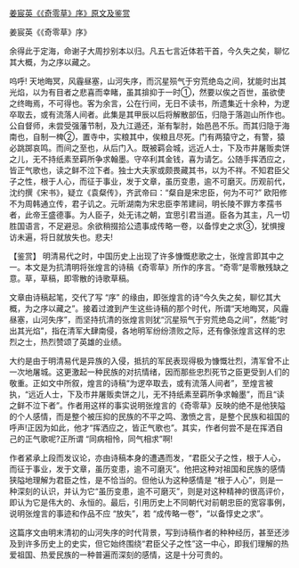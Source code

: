 [姜宸英《《奇零草》序》原文及鉴赏](https://www.vrrw.net/wx/10398.html)

姜宸英《《奇零草》序》

余得此于定海，命谢子大周抄别本以归。凡五七言近体若干首，今久失之矣，聊忆其大概，为之序以藏之。

呜呼! 天地晦冥，风霾昼塞，山河失序，而沉星殒气于穷荒绝岛之间，犹能时出其光焰，以为有目者之悲喜而幸睹，虽其揜抑于一时①，然要以俟之百世，虽欲使之终晦焉，不可得也。客为余言，公在行间，无日不读书，所遗集近十余种，为逻卒取去，或有流落人间者。此集是其甲辰以后将解散部伍，归隐于落迦山所作也。公自督师，未尝受强藩节制，及九江遁还，渐有掣肘，始邑邑不乐。而其归隐于海南也，自制一椑②，置寺中，实粮其中，俟粮且尽死。门有两猿守之，有警，猿必跳踯哀鸣。而间之至也，从后门入。既被羁会城，远近人士，下及市井屠贩卖饼之儿，无不持纸素至羁所争求翰墨。守卒利其金钱，喜为请乞。公随手挥洒应之，皆正气歌也，读之鲜不泣下者。独士大夫家或颇畏藏其书，以为不祥。不知君臣父子之性，根于人心，而征于事业，发于文章，虽历变患，逾不可磨灭。历观前代，沈约撰《宋书》，疑立《袁粲传》，齐武帝曰：“粲自是宋忠臣，何为不可?” 欧阳修不为周韩通立传，君子讥之。元昕湖南为宋忠臣李芾建祠，明长陵不罪方孝孺书者，此帝王盛德事。为人臣子，处无讳之朝，宜思引君当道。臣各为其主，凡一切胜国语言，不足避忌。余欲稍掇拾公遗事成传略一卷，以备惇史之求③，犹惧搜访未遍，将日就放失也。悲夫!



【鉴赏】 明清易代之时，中国历史上出现了许多慷慨悲歌之士，张煌言即其中之一。本文是为抗清明将张煌言的诗稿《奇零草》所作的序言。“奇零”是零散残缺之意。草，草稿，即零散的诗歌草稿。

文章由诗稿起笔，交代了写 “序” 的缘由，即张煌言的诗“今久失之矣，聊忆其大概，为之序以藏之”。接着过渡到产生这些诗稿的那个时代，所谓“天地晦冥，风霾昼塞，山河失序”，而坚持抗清的张煌言则犹“沉星殒气于穷荒绝岛之间”，然能“时出其光焰”，指在清军大肆南侵，各地明军纷纷溃败之际，还有像张煌言这样的忠烈之士，热烈赞颂了英雄的业绩。

大约是由于明清易代是异族的入侵，抵抗的军民表现得极为慷慨壮烈，清军曾不止一次地屠城。这更激起一种民族的对抗情绪，因而那些忠烈死节之臣更受到人们的敬重。正如文中所叙，煌言的诗稿“为逻卒取去，或有流落人间者”，至煌言被执，“远近人士，下及市井屠贩卖饼之儿，无不持纸素至羁所争求翰墨”，而且“读之鲜不泣下者”。作者用这样的事实说明张煌言的《奇零草》反映的绝不是他狭隘的个人感情，而是整个被压抑的民族的不平之鸣、激愤之言，是整个民族和祖国的呼声!正因为如此，他才“挥洒应之，皆正气歌也”。其实，作者何尝不是在挥洒自己的正气歌呢?正所谓 “同病相怜，同气相求”啊!

作者紧承上段而发议论，亦由诗稿本身的遭遇而发，“君臣父子之性，根于人心，而征于事业，发于文章，虽历变患，逾不可磨灭”。他把这种对祖国和民族的感情狭隘地理解为君臣之性，是不恰当的。但他认为这种感情是 “根于人心”，则是一种深刻的认识，并认为它“虽历变患，逾不可磨灭”，则是对这种精神的很高评价，即认为它是伟大的、永恒的。最后，引用历史上不同朝代对前朝忠臣的宽容事例，说明张煌言的事迹和作品不应 “放失”，若 “成传略一卷”，“以备惇史之求”。

这篇序文由明末清初的山河失序的时代背景，写到诗稿作者的种种经历，甚至还涉及到许多历史上的史实，但它始终围绕“君臣父子之性”这一中心，即我们理解的热爱祖国、热爱民族的一种普遍而深刻的感情，这是十分可贵的。

